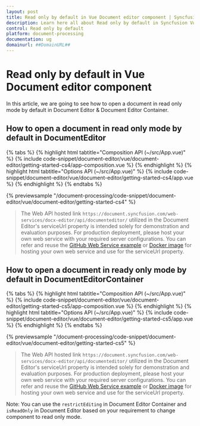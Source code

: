 ```yaml
---
layout: post
title: Read only by default in Vue Document editor component | Syncfusion
description: Learn here all about Read only by default in Syncfusion Vue Document editor component of Syncfusion Essential JS 2 and more.
control: Read only by default 
platform: document-processing
documentation: ug
domainurl: ##DomainURL##
---
```


# Read only by default in Vue Document editor component

In this article, we are going to see how to open a document in read only mode by default in Document Editor & Document Editor Container.

## How to open a document in read only mode by default in DocumentEditor

{% tabs %}
{% highlight html tabtitle="Composition API (~/src/App.vue)" %}
{% include code-snippet/document-editor/vue/document-editor/getting-started-cs4/app-composition.vue %}
{% endhighlight %}
{% highlight html tabtitle="Options API (~/src/App.vue)" %}
{% include code-snippet/document-editor/vue/document-editor/getting-started-cs4/app.vue %}
{% endhighlight %}
{% endtabs %}
        
{% previewsample "/document-processing/code-snippet/document-editor/vue/document-editor/getting-started-cs4" %}

> The Web API hosted link `https://document.syncfusion.com/web-services/docx-editor/api/documenteditor/` utilized in the Document Editor's serviceUrl property is intended solely for demonstration and evaluation purposes. For production deployment, please host your own web service with your required server configurations. You can refer and reuse the [GitHub Web Service example](https://github.com/SyncfusionExamples/EJ2-DocumentEditor-WebServices) or [Docker image](https://hub.docker.com/r/syncfusion/word-processor-server) for hosting your own web service and use for the serviceUrl property.

## How to open a document in ready only mode by default in DocumentEditorContainer

{% tabs %}
{% highlight html tabtitle="Composition API (~/src/App.vue)" %}
{% include code-snippet/document-editor/vue/document-editor/getting-started-cs5/app-composition.vue %}
{% endhighlight %}
{% highlight html tabtitle="Options API (~/src/App.vue)" %}
{% include code-snippet/document-editor/vue/document-editor/getting-started-cs5/app.vue %}
{% endhighlight %}
{% endtabs %}
        
{% previewsample "/document-processing/code-snippet/document-editor/vue/document-editor/getting-started-cs5" %}

> The Web API hosted link `https://document.syncfusion.com/web-services/docx-editor/api/documenteditor/` utilized in the Document Editor's serviceUrl property is intended solely for demonstration and evaluation purposes. For production deployment, please host your own web service with your required server configurations. You can refer and reuse the [GitHub Web Service example](https://github.com/SyncfusionExamples/EJ2-DocumentEditor-WebServices) or [Docker image](https://hub.docker.com/r/syncfusion/word-processor-server) for hosting your own web service and use for the serviceUrl property.

Note: You can use the `restrictEditing` in Document Editor Container and `isReadOnly` in Document Editor based on your requirement to change component to read only mode.
